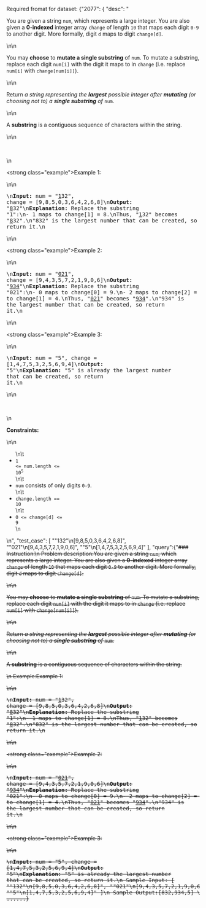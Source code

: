 Required fromat for dataset:
{"2077": {
    "desc": "<p>You are given a string <code>num</code>, which represents a large integer. You are also given a <strong>0-indexed</strong> integer array <code>change</code> of length <code>10</code> that maps each digit <code>0-9</code> to another digit. More formally, digit <code>d</code> maps to digit <code>change[d]</code>.</p>\n\n<p>You may <strong>choose</strong> to <b>mutate a single substring</b> of <code>num</code>. To mutate a substring, replace each digit <code>num[i]</code> with the digit it maps to in <code>change</code> (i.e. replace <code>num[i]</code> with <code>change[num[i]]</code>).</p>\n\n<p>Return <em>a string representing the <strong>largest</strong> possible integer after <strong>mutating</strong> (or choosing not to) a <strong>single substring</strong> of </em><code>num</code>.</p>\n\n<p>A <strong>substring</strong> is a contiguous sequence of characters within the string.</p>\n\n<p>&nbsp;</p>\n<p><strong class=\"example\">Example 1:</strong></p>\n\n<pre>\n<strong>Input:</strong> num = &quot;<u>1</u>32&quot;, change = [9,8,5,0,3,6,4,2,6,8]\n<strong>Output:</strong> &quot;<u>8</u>32&quot;\n<strong>Explanation:</strong> Replace the substring &quot;1&quot;:\n- 1 maps to change[1] = 8.\nThus, &quot;<u>1</u>32&quot; becomes &quot;<u>8</u>32&quot;.\n&quot;832&quot; is the largest number that can be created, so return it.\n</pre>\n\n<p><strong class=\"example\">Example 2:</strong></p>\n\n<pre>\n<strong>Input:</strong> num = &quot;<u>021</u>&quot;, change = [9,4,3,5,7,2,1,9,0,6]\n<strong>Output:</strong> &quot;<u>934</u>&quot;\n<strong>Explanation:</strong> Replace the substring &quot;021&quot;:\n- 0 maps to change[0] = 9.\n- 2 maps to change[2] = 3.\n- 1 maps to change[1] = 4.\nThus, &quot;<u>021</u>&quot; becomes &quot;<u>934</u>&quot;.\n&quot;934&quot; is the largest number that can be created, so return it.\n</pre>\n\n<p><strong class=\"example\">Example 3:</strong></p>\n\n<pre>\n<strong>Input:</strong> num = &quot;5&quot;, change = [1,4,7,5,3,2,5,6,9,4]\n<strong>Output:</strong> &quot;5&quot;\n<strong>Explanation:</strong> &quot;5&quot; is already the largest number that can be created, so return it.\n</pre>\n\n<p>&nbsp;</p>\n<p><strong>Constraints:</strong></p>\n\n<ul>\n\t<li><code>1 &lt;= num.length &lt;= 10<sup>5</sup></code></li>\n\t<li><code>num</code> consists of only digits <code>0-9</code>.</li>\n\t<li><code>change.length == 10</code></li>\n\t<li><code>0 &lt;= change[d] &lt;= 9</code></li>\n</ul>\n",
    "test_case": [
      "\"132\"\n[9,8,5,0,3,6,4,2,6,8]",
      "\"021\"\n[9,4,3,5,7,2,1,9,0,6]",
      "\"5\"\n[1,4,7,5,3,2,5,6,9,4]"
    ],
    "query":{"<s>### Instruction:\n Problem description:You are given a string <code>num</code>, which represents a large integer. You are also given a <strong>0-indexed</strong> integer array <code>change</code> of length <code>10</code> that maps each digit <code>0-9</code> to another digit. More formally, digit <code>d</code> maps to digit <code>change[d]</code>.</p>\n\n<p>You may <strong>choose</strong> to <b>mutate a single substring</b> of <code>num</code>. To mutate a substring, replace each digit <code>num[i]</code> with the digit it maps to in <code>change</code> (i.e. replace <code>num[i]</code> with <code>change[num[i]]</code>).</p>\n\n<p>Return <em>a string representing the <strong>largest</strong> possible integer after <strong>mutating</strong> (or choosing not to) a <strong>single substring</strong> of </em><code>num</code>.</p>\n\n<p>A <strong>substring</strong> is a contiguous sequence of characters within the string.</p>\n Example:Example 1:</strong></p>\n\n<pre>\n<strong>Input:</strong> num = &quot;<u>1</u>32&quot;, change = [9,8,5,0,3,6,4,2,6,8]\n<strong>Output:</strong> &quot;<u>8</u>32&quot;\n<strong>Explanation:</strong> Replace the substring &quot;1&quot;:\n- 1 maps to change[1] = 8.\nThus, &quot;<u>1</u>32&quot; becomes &quot;<u>8</u>32&quot;.\n&quot;832&quot; is the largest number that can be created, so return it.\n</pre>\n\n<p><strong class=\"example\">Example 2:</strong></p>\n\n<pre>\n<strong>Input:</strong> num = &quot;<u>021</u>&quot;, change = [9,4,3,5,7,2,1,9,0,6]\n<strong>Output:</strong> &quot;<u>934</u>&quot;\n<strong>Explanation:</strong> Replace the substring &quot;021&quot;:\n- 0 maps to change[0] = 9.\n- 2 maps to change[2] = 3.\n- 1 maps to change[1] = 4.\nThus, &quot;<u>021</u>&quot; becomes &quot;<u>934</u>&quot;.\n&quot;934&quot; is the largest number that can be created, so return it.\n</pre>\n\n<p><strong class=\"example\">Example 3:</strong></p>\n\n<pre>\n<strong>Input:</strong> num = &quot;5&quot;, change = [1,4,7,5,3,2,5,6,9,4]\n<strong>Output:</strong> &quot;5&quot;\n<strong>Explanation:</strong> &quot;5&quot; is already the largest number that can be created, so return it.\n Sample Input: [
      "\"132\"\n[9,8,5,0,3,6,4,2,6,8]",
      "\"021\"\n[9,4,3,5,7,2,1,9,0,6]",
      "\"5\"\n[1,4,7,5,3,2,5,6,9,4]"
    ]\n
Sample Output:[832,934,5] \n\n###" 
  },
......}
